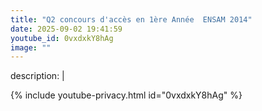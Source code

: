 ```yaml
---
title: "Q2 concours d'accès en 1ère Année  ENSAM 2014"
date: 2025-09-02 19:41:59 
youtube_id: 0vxdxkY8hAg
image: ""
---
```

description: |
  
{% include youtube-privacy.html id="0vxdxkY8hAg" %}
